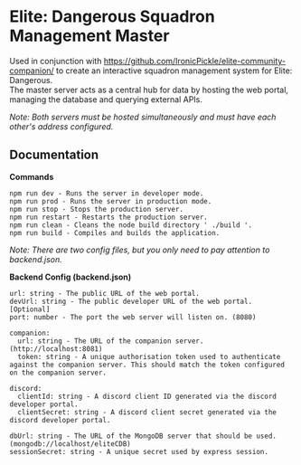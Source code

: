 # Elite: Dangerous Squadron Management Master
Used in conjunction with https://github.com/IronicPickle/elite-community-companion/ to create an interactive squadron management system for Elite: Dangerous.<br/>
The master server acts as a central hub for data by hosting the web portal, managing the database and querying external APIs.

*Note: Both servers must be hosted simultaneously and must have each other's address configured.*

## Documentation
**Commands**
```
npm run dev - Runs the server in developer mode.
npm run prod - Runs the server in production mode.
npm run stop - Stops the production server.
npm run restart - Restarts the production server.
npm run clean - Cleans the node build directory ' ./build '.
npm run build - Compiles and builds the application.
```

*Note: There are two config files, but you only need to pay attention to backend.json.*

**Backend Config (backend.json)**
```
url: string - The public URL of the web portal.
devUrl: string - The public developer URL of the web portal. [Optional]
port: number - The port the web server will listen on. (8080)

companion:
  url: string - The URL of the companion server. (http://localhost:8081)
  token: string - A unique authorisation token used to authenticate against the companion server. This should match the token configured on the companion server.

discord: 
  clientId: string - A discord client ID generated via the discord developer portal.
  clientSecret: string - A discord client secret generated via the discord developer portal.

dbUrl: string - The URL of the MongoDB server that should be used. (mongodb://localhost/eliteCDB)
sessionSecret: string - A unique secret used by express session.
```
